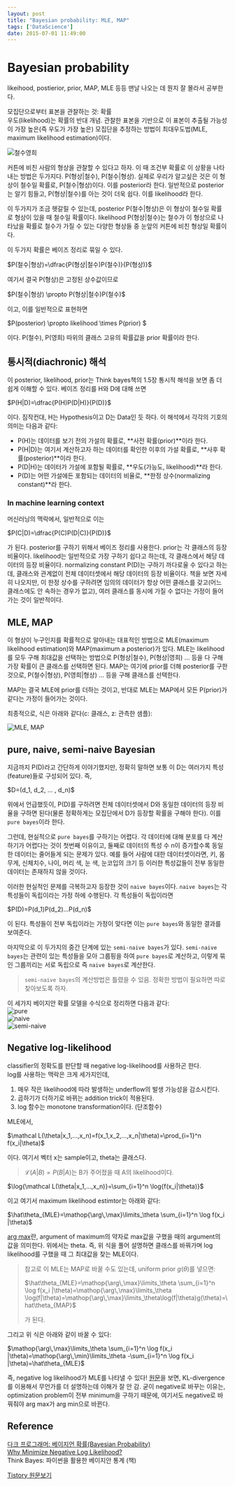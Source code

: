 ```yaml
---
layout: post
title: "Bayesian probability: MLE, MAP"
tags: ['DataScience']
date: 2015-07-01 11:49:00
---
```

# Bayesian probability

likeihood, postierior, prior, MAP, MLE 등등 맨날 나오는 데 뭔지 잘 몰라서 공부한다.

모집단으로부터 표본을 관찰하는 것: 확률   
우도(likelihood)는 확률의 반대 개념. 관찰한 표본을 기반으로 이 표본이 추출될 가능성이 가장 높은(즉 우도가 가장 높은) 모집단을 추정하는 방법이 최대우도법(MLE, maximum likelihood estimation)이다.

![철수영희](http://cfile5.uf.tistory.com/image/2368DA4A52D8916E3B67E3)

커튼에 비친 사람의 형상을 관찰할 수 있다고 하자. 이 때 조건부 확률로 이 상황을 나타내는 방법은 두가지다. P(형상|철수), P(철수|형상). 실제로 우리가 알고싶은 것은 이 형상이 철수일 확률로, P(철수|형상)이다. 이를 posterior라 한다. 일반적으로 posterior는 알기 힘들고, P(형상|철수)를 아는 것이 더욱 쉽다. 이를 likelihood라 한다. 

이 두가지가 조금 헷갈릴 수 있는데, posterior P(철수|형상)은 이 형상이 철수일 확률로 형상이 있을 때 철수일 확률이다. likelihood P(형상|철수)는 철수가 이 형상으로 나타났을 확률로 철수가 가질 수 있는 다양한 형상들 중 눈앞의 커튼에 비친 형상일 확률이다. 

이 두가지 확률은 베이즈 정리로 묶일 수 있다.

<div>$P(철수|형상)=\dfrac{P(형상|철수)P(철수)}{P(형상)}$</div>

여기서 결국 P(형상)은 고정된 상수값이므로 

<div>$P(철수|형상) \propto P(형상|철수)P(철수)$</div>

이고, 이를 일반적으로 표현하면

<div>$P(posterior) \propto likelihood \times P(prior) $</div>

이다. P(철수), P(영희) 따위의 클래스 고유의 확률값을 prior 확률이라 한다.

## 통시적(diachronic) 해석

이 posterior, likelihood, prior는 Think bayes책의 1.5장 통시적 해석을 보면 좀 더 쉽게 이해할 수 있다. 베이즈 정리를 H와 D에 대해 쓰면

<div>$P(H|D)=\dfrac{P(H)P(D|H)}{P(D)}$</div>

이다. 짐작컨대, H는 Hypothesis이고 D는 Data인 듯 하다. 이 해석에서 각각의 기호의 의미는 다음과 같다:

  * P(H)는 데이터를 보기 전의 가설의 확률로, **사전 확률(prior)**이라 한다.
  * P(H|D)는 여기서 계산하고자 하는 데이터를 확인한 이후의 가설 확률로, **사후 확률(posterior)**이라 한다.
  * P(D|H)는 데이터가 가설에 포함될 확률로, **우도(가능도, likelihood)**라 한다.
  * P(D)는 어떤 가설에든 포함되는 데이터의 비율로, **한정 상수(normalizing constant)**라 한다.

### In machine learning context

머신러닝의 맥락에서, 일반적으로 이는 

<div>$P(C|D)=\dfrac{P(C)P(D|C)}{P(D)}$</div>

가 된다. posterior를 구하기 위해서 베이즈 정리를 사용한다. prior는 각 클래스의 등장 비율이다. likelihood는 일반적으로 가장 구하기 쉽다고 하는데, 각 클래스에서 해당 데이터의 등장 비율이다. normalizing constant P(D)는 구하기 까다로울 수 있다고 하는데, 클래스와 관계없이 전체 데이터셋에서 해당 데이터의 등장 비율이다. 책을 보면 자세히 나오지만, 이 한정 상수를 구하려면 임의의 데이터가 항상 어떤 클래스를 갖고(어느 클래스에도 안 속하는 경우가 없고), 여러 클래스를 동시에 가질 수 없다는 가정이 들어가는 것이 일반적이다.

## MLE, MAP

이 형상이 누구인지를 확률적으로 알아내는 대표적인 방법으로 MLE(maximum likelihood estimation)와 MAP(maximum a posterior)가 있다. MLE는 likelihood를 모두 구해 최대값을 선택하는 방법으로 P(형상|철수), P(형상|영희) … 등을 다 구해 가장 확률이 큰 클래스를 선택하면 된다. MAP는 여기에 prior를 더해 posterior를 구한 것으로, P(철수|형상), P(영희|형상) … 등을 구해 클래스를 선택한다.

MAP는 결국 MLE에 prior를 더하는 것이고, 반대로 MLE는 MAP에서 모든 P(prior)가 같다는 가정이 들어가는 것이다.

최종적으로, 식은 아래와 같다(c: 클래스, z: 관측한 샘플):

![MLE, MAP](http://cfile3.uf.tistory.com/image/246D0C4852D8CCE5121E08)

## pure, naive, semi-naive Bayesian

지금까지 P(D)라고 간단하게 이야기했지만, 정확히 말하면 보통 이 D는 여러가지 특성(feature)들로 구성되어 있다. 즉, 

<div>$D=(d_1, d_2, ... , d_n)$</div>

위에서 언급했듯이, P(D)를 구하려면 전체 데이터셋에서 D와 동일한 데이터의 등장 비율을 구하면 된다(물론 정확하게는 모집단에서 D가 등장할 확률을 구해야 한다). 이를 `pure bayes`이라 한다.

그런데, 현실적으로 `pure bayes`를 구하기는 어렵다. 각 데이터에 대해 분포를 다 계산하기가 어렵다는 것이 첫번째 이유이고, 둘째로 데이터의 특성 수 n이 증가할수록 동일한 데이터는 줄어들게 되는 문제가 있다. 예를 들어 사람에 대한 데이터셋이라면, 키, 몸무게, 신체치수, 나이, 머리 색, 눈 색, 눈코입의 크기 등 이러한 특성값들이 전부 동일한 데이터는 존재하지 않을 것이다. 

이러한 현실적인 문제를 극복하고자 등장한 것이 `naive bayes`이다. `naive bayes`는 각 특성들이 독립이라는 가정 하에 수행된다. 각 특성들이 독립이라면

<div>$P(D)=P(d_1)P(d_2)...P(d_n)$</div>

이 된다. 특성들이 전부 독립이라는 가정이 맞다면 이는 `pure bayes`와 동일한 결과를 보여준다.

마지막으로 이 두가지의 중간 단계에 있는 `semi-naive bayes`가 있다. `semi-naive bayes`는 관련이 있는 특성들을 모아 그룹핑을 하여 `pure bayes`로 계산하고, 이렇게 묶인 그룹끼리는 서로 독립으로 즉 `naive bayes`로 계산한다.

> `semi-naive bayes`의 계산방법은 틀렸을 수 있음. 정확한 방법이 필요하면 따로 찾아보도록 하자.

이 세가지 베이지안 확률 모델을 수식으로 정리하면 다음과 같다:   
![pure](http://cfile22.uf.tistory.com/image/2767804652D8C9F91842D9)   
![naive](http://cfile7.uf.tistory.com/image/2720944252D8C9A919FE26)   
![semi-naive](http://cfile29.uf.tistory.com/image/25217C4452D8C9B9239D60)

## Negative log-likelihood

classifier의 정확도를 판단할 때 negative log-likelihood를 사용하곤 한다.   
log를 사용하는 맥락은 크게 세가지인데,

  1. 매우 작은 likelihood에 따라 발생하는 underflow의 발생 가능성을 감소시킨다.
  2. 곱하기가 더하기로 바뀌는 addition trick이 적용된다.
  3. log 함수는 monotone transformation이다. (단조함수)

MLE에서,

<div>$\mathcal L(\theta|x_1,...,x_n)=f(x_1,x_2,...,x_n|\theta)=\prod_{i=1}^n f(x_i|\theta)$</div>

이다. 여기서 벡터 x는 sample이고, theta는 클래스다.

> $\mathcal L(A|B)=P(B|A)$는 B가 주어졌을 때 A의 likelihood이다.

<div>$\log{\mathcal L(\theta|x_1,...,x_n)}=\sum_{i=1}^n \log{f(x_i|\theta)}$</div>

이고 여기서 maximum likelihood estimtor는 아래와 같다:

<div>$\hat\theta_{MLE}=\mathop{\arg\,\max}\limits_\theta \sum_{i=1}^n \log f(x_i |\theta)$</div>

[arg max](http://egloos.zum.com/etstnt/v/5222752)란, argument of maximum의 약자로 max값을 구했을 때의 argument의 값을 의미한다. 위에서는 theta. 즉, 위 식을 풀어 설명하면 클래스를 바꿔가며 log likelihood를 구했을 때 그 최대값을 찾는 MLE이다.

> 참고로 이 MLE는 MAP로 바꿀 수도 있는데, uniform prior $g(\theta)$를 넣으면:
> 
> $\hat\theta_{MLE}=\mathop{\arg\,\max}\limits_\theta \sum_{i=1}^n \log f(x_i |\theta)=\mathop{\arg\,\max}\limits_\theta \log(f|\theta)=\mathop{\arg\,\max}\limits_\theta\log(f|\theta)g(\theta)=\hat\theta_{MAP}$
> 
> 가 된다.

그리고 위 식은 아래와 같이 바꿀 수 있다:

<div>$\mathop{\arg\,\max}\limits_\theta \sum_{i=1}^n \log f(x_i |\theta)=\mathop{\arg\,\min}\limits_\theta -\sum_{i=1}^n \log f(x_i |\theta)=\hat\theta_{MLE}$</div>

즉, negative log likelihood가 MLE를 나타낼 수 있다! [원문](https://quantivity.wordpress.com/2011/05/23/why-minimize-negative-log-likelihood/)을 보면, KL-divergence를 이용해서 무언가를 더 설명하는데 이해가 잘 안 감. 굳이 negative로 바꾸는 이유는, optimization problem이 전부 minimum을 구하기 때문에, 여기서도 negative로 바꿔줘야 arg max가 arg min으로 바뀐다.

## Reference

[다크 프로그래머: 베이지언 확률(Bayesian Probability)](http://darkpgmr.tistory.com/119)   
[Why Minimize Negative Log Likelihood?](https://quantivity.wordpress.com/2011/05/23/why-minimize-negative-log-likelihood/)   
Think Bayes: 파이썬을 활용한 베이지안 통계 (책)


[Tistory 원문보기](http://khanrc.tistory.com/97)
